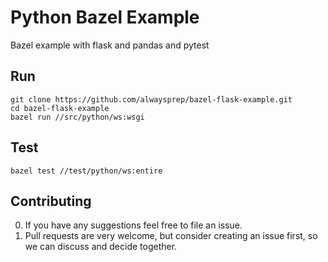 # Python Bazel Example

Bazel example with flask and pandas and pytest

Run
---
```shell script
git clone https://github.com/alwaysprep/bazel-flask-example.git
cd bazel-flask-example
bazel run //src/python/ws:wsgi   
```

Test
---
```shell script
bazel test //test/python/ws:entire
```

  
Contributing
------------

0. If you have any suggestions feel free to file an issue.
0. Pull requests are very welcome, but consider creating an issue first,
so we can discuss and decide together.
